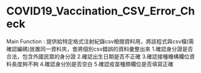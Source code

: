 # COVID19_Vaccination_CSV_Error_Check
Main Function :
提供給特定格式注射紀錄csv檢閱資料用，將該程式與csv檔(需確認編碼)放置同一資料夾，會將個別csv錯誤的資料彙整出來
1.確認身分證是否合法，包含外國民眾的身分證
2.確認出生日期是否不正確
3.確認接種機構欄位資料長度夠不夠
4.確認身分別是否空白
5.確認疫苗種類欄位是否填寫正確
